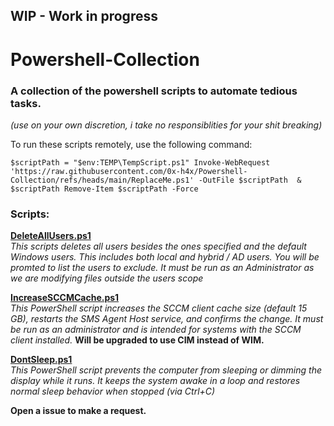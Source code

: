 ## WIP - Work in progress
# Powershell-Collection
### A collection of the powershell scripts to automate tedious tasks.
*(use on your own discretion, i take no responsiblities for your shit breaking)*


To run these scripts remotely, use the following command:

``$scriptPath = "$env:TEMP\TempScript.ps1"
Invoke-WebRequest 'https://raw.githubusercontent.com/0x-h4x/Powershell-Collection/refs/heads/main/ReplaceMe.ps1' -OutFile $scriptPath 
& $scriptPath
Remove-Item $scriptPath -Force``


### Scripts:

[**DeleteAllUsers.ps1**](https://github.com/0x-h4x/Powershell-Collection/blob/main/DeleteAllUsers.ps1)\
*This scripts deletes all users besides the ones specified and the default Windows users. This includes both local and hybrid / AD users.*
*You will be promted to list the users to exclude. It must be run as an Administrator as we are modifying files outside the users scope*

[**IncreaseSCCMCache.ps1**](https://github.com/0x-h4x/Powershell-Collection/blob/main/IncreaseSCCMCache.ps1)\
*This PowerShell script increases the SCCM client cache size (default 15 GB), restarts the SMS Agent Host service, and confirms the change. It must be run as an administrator and is intended for systems with the SCCM client installed.*
**Will be upgraded to use CIM instead of WIM.**

[**DontSleep.ps1**](https://github.com/0x-h4x/Powershell-Collection/blob/main/DontSleep.ps1)\
*This PowerShell script prevents the computer from sleeping or dimming the display while it runs. It keeps the system awake in a loop and restores normal sleep behavior when stopped (via Ctrl+C)*

**Open a issue to make a request.**
